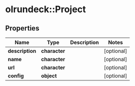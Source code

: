 # olrundeck::Project

## Properties
Name | Type | Description | Notes
------------ | ------------- | ------------- | -------------
**description** | **character** |  | [optional] 
**name** | **character** |  | [optional] 
**url** | **character** |  | [optional] 
**config** | **object** |  | [optional] 


